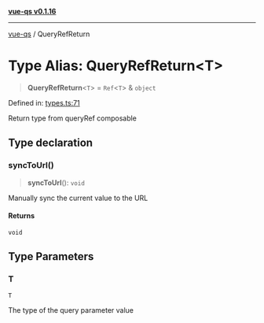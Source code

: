 [**vue-qs v0.1.16**](../README.md)

---

[vue-qs](../README.md) / QueryRefReturn

# Type Alias: QueryRefReturn\<T\>

> **QueryRefReturn**\<`T`\> = `Ref`\<`T`\> & `object`

Defined in: [types.ts:71](https://github.com/iamsomraj/vue-qs/blob/e1f88d67026c08e56605a693106ef6b717bd39ad/src/types.ts#L71)

Return type from queryRef composable

## Type declaration

### syncToUrl()

> **syncToUrl**(): `void`

Manually sync the current value to the URL

#### Returns

`void`

## Type Parameters

### T

`T`

The type of the query parameter value
